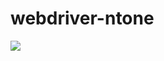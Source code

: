 # webdriver-ntone

[![](https://jitpack.io/v/prmiguel/multiwebdriver.svg)](https://jitpack.io/#prmiguel/multiwebdriver)
